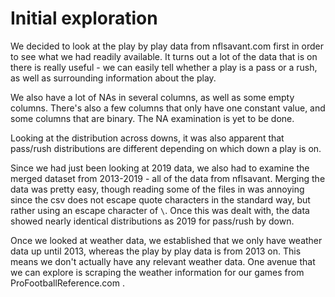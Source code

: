 # Initial exploration

We decided to look at the play by play data from nflsavant.com first in order
to see what we had readily available. It turns out a lot of the data that is
on there is really useful - we can easily tell whether a play is a pass or a
rush, as well as surrounding information about the play.

We also have a lot of NAs in several columns, as well as some empty columns.
There's also a few columns that only have one constant value, and some columns
that are binary. The NA examination is yet to be done.

Looking at the distribution across downs, it was also apparent that pass/rush
distributions are different depending on which down a play is on.

Since we had just been looking at 2019 data, we also had to examine the merged
dataset from 2013-2019 - all of the data from nflsavant. Merging the data was
pretty easy, though reading some of the files in was annoying since the csv
does not escape quote characters in the standard way, but rather using an
escape character of `\`. Once this was dealt with, the data showed nearly
identical distributions as 2019 for pass/rush by down.

Once we looked at weather data, we established that we only have weather data
up until 2013, whereas the play by play data is from 2013 on. This means we
don't actually have any relevant weather data. One avenue that we can explore
is scraping the weather information for our games from ProFootballReference.com
.

